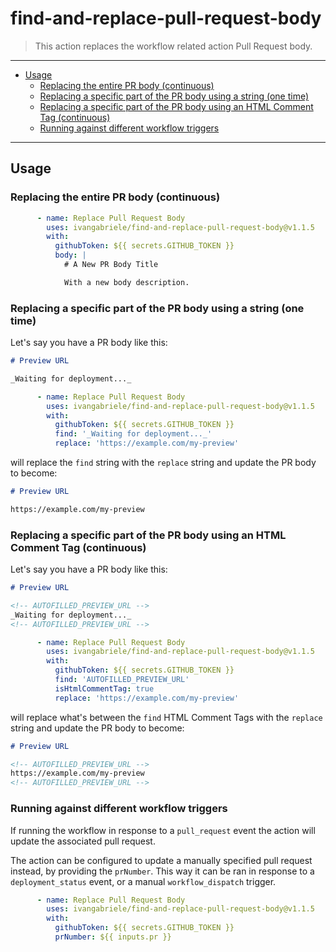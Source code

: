 # find-and-replace-pull-request-body

> This action replaces the workflow related action Pull Request body.

---

- [Usage](#usage)
  - [Replacing the entire PR body (continuous)](#replacing-the-entire-pr-body-continuous)
  - [Replacing a specific part of the PR body using a string (one time)](#replacing-a-specific-part-of-the-pr-body-using-a-string-one-time)
  - [Replacing a specific part of the PR body using an HTML Comment Tag (continuous)](#replacing-a-specific-part-of-the-pr-body-using-an-html-comment-tag-continuous)
  - [Running against different workflow triggers](#running-against-different-workflow-triggers)

---

## Usage

### Replacing the entire PR body (continuous)

```yml
      - name: Replace Pull Request Body
        uses: ivangabriele/find-and-replace-pull-request-body@v1.1.5
        with:
          githubToken: ${{ secrets.GITHUB_TOKEN }}
          body: |
            # A New PR Body Title

            With a new body description.
```

### Replacing a specific part of the PR body using a string (one time)

Let's say you have a PR body like this:

```md
# Preview URL

_Waiting for deployment..._
```

```yml
      - name: Replace Pull Request Body
        uses: ivangabriele/find-and-replace-pull-request-body@v1.1.5
        with:
          githubToken: ${{ secrets.GITHUB_TOKEN }}
          find: '_Waiting for deployment..._'
          replace: 'https://example.com/my-preview'
```

will replace the `find` string with the `replace` string and update the PR body to become:

```md
# Preview URL

https://example.com/my-preview
```

### Replacing a specific part of the PR body using an HTML Comment Tag (continuous)

Let's say you have a PR body like this:

```md
# Preview URL

<!-- AUTOFILLED_PREVIEW_URL -->
_Waiting for deployment..._
<!-- AUTOFILLED_PREVIEW_URL -->
```

```yml
      - name: Replace Pull Request Body
        uses: ivangabriele/find-and-replace-pull-request-body@v1.1.5
        with:
          githubToken: ${{ secrets.GITHUB_TOKEN }}
          find: 'AUTOFILLED_PREVIEW_URL'
          isHtmlCommentTag: true
          replace: 'https://example.com/my-preview'
```

will replace what's between the `find` HTML Comment Tags with the `replace` string and update the PR body to become:

```md
# Preview URL

<!-- AUTOFILLED_PREVIEW_URL -->
https://example.com/my-preview
<!-- AUTOFILLED_PREVIEW_URL -->
```

### Running against different workflow triggers

If running the workflow in response to a `pull_request` event the action will update the associated pull request. 

The action can be configured to update a manually specified pull request instead, by providing the `prNumber`. This way it can be ran in response to a `deployment_status` event, or a manual `workflow_dispatch` trigger.

```yml
      - name: Replace Pull Request Body
        uses: ivangabriele/find-and-replace-pull-request-body@v1.1.5
        with:
          githubToken: ${{ secrets.GITHUB_TOKEN }}
          prNumber: ${{ inputs.pr }}
```
